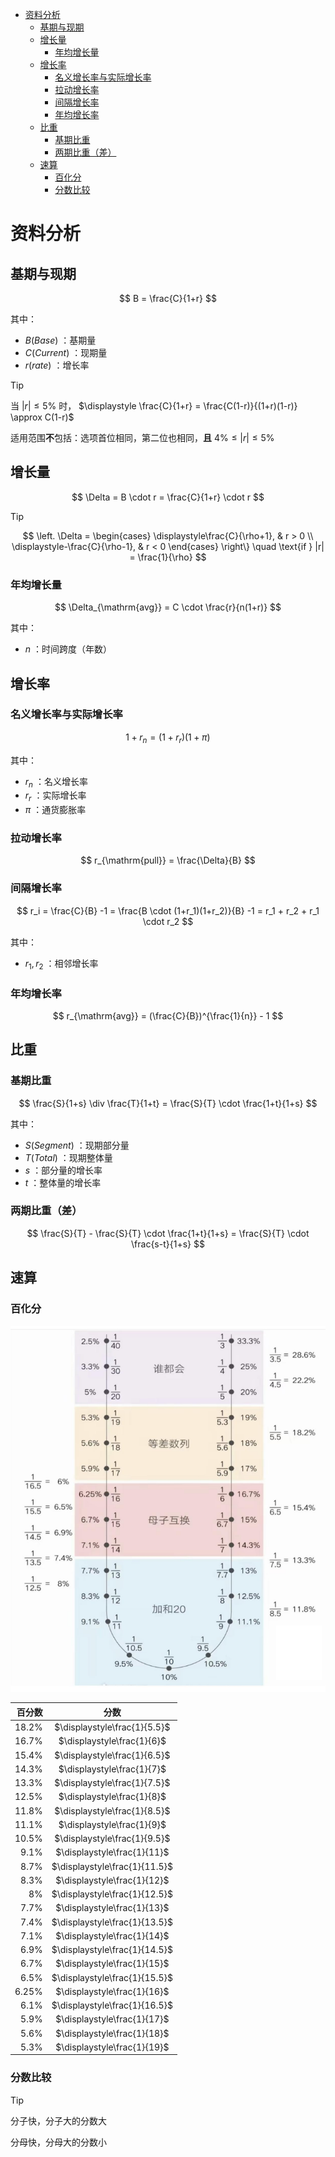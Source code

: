 + [资料分析](#资料分析)
  + [基期与现期](#基期与现期)
  + [增长量](#增长量)
    + [年均增长量](#年均增长量)
  + [增长率](#增长率)
    + [名义增长率与实际增长率](#名义增长率与实际增长率)
    + [拉动增长率](#拉动增长率)
    + [间隔增长率](#间隔增长率)
    + [年均增长率](#年均增长率)
  + [比重](#比重)
    + [基期比重](#基期比重)
    + [两期比重（差）](#两期比重差)
  + [速算](#速算)
    + [百化分](#百化分)
    + [分数比较](#分数比较)

# 资料分析

## 基期与现期

$$
B = \frac{C}{1+r}
$$

其中：

+ $B(Base)$ ：基期量
+ $C(Current)$ ：现期量
+ $r(rate)$ ：增长率

> [!TIP]
> 当 $|r| \leq 5\%$ 时， $\displaystyle \frac{C}{1+r} = \frac{C(1-r)}{(1+r)(1-r)} \approx C(1-r)$
> 
> 适用范围**不**包括：选项首位相同，第二位也相同，**且** $4\% \leq |r| \leq 5\%$

## 增长量

$$
\Delta = B \cdot r = \frac{C}{1+r} \cdot r
$$

> [!TIP]
> $$
> \left.
> \Delta = 
> \begin{cases}
> \displaystyle\frac{C}{\rho+1}, & r > 0 \\
> \displaystyle-\frac{C}{\rho-1}, & r < 0
> \end{cases}
> \right\} \quad \text{if } |r| = \frac{1}{\rho}
> $$



### 年均增长量

$$
\Delta_{\mathrm{avg}} = C \cdot \frac{r}{n(1+r)}
$$

其中：

+ $n$ ：时间跨度（年数）

## 增长率

### 名义增长率与实际增长率

$$
1 + r_n = (1 + r_r)(1 + \pi)
$$

其中：

+ $r_n$ ：名义增长率
+ $r_r$ ：实际增长率
+ $\pi$ ：通货膨胀率

### 拉动增长率

$$
r_{\mathrm{pull}} = \frac{\Delta}{B}
$$

### 间隔增长率

$$
r_i = \frac{C}{B} -1 = \frac{B \cdot (1+r_1)(1+r_2)}{B} -1 = r_1 + r_2 + r_1 \cdot r_2
$$

其中：

+ $r_1, r_2$ ：相邻增长率

### 年均增长率

$$
r_{\mathrm{avg}} = (\frac{C}{B})^{\frac{1}{n}} - 1
$$

## 比重

### 基期比重

$$
\frac{S}{1+s} \div \frac{T}{1+t} = \frac{S}{T} \cdot \frac{1+t}{1+s}
$$

其中：

+ $S(Segment)$ ：现期部分量
+ $T(Total)$ ：现期整体量
+ $s$ ：部分量的增长率
+ $t$ ：整体量的增长率

### 两期比重（差）

$$
\frac{S}{T} - \frac{S}{T} \cdot \frac{1+t}{1+s} = \frac{S}{T} \cdot \frac{s-t}{1+s}
$$

## 速算

### 百化分

![百化分](images/percent2frac.png)


| 百分数 |             分数              |
| -----: | :---------------------------: |
|  18.2% | $\displaystyle\frac{1}{5.5}$  |
|  16.7% |  $\displaystyle\frac{1}{6}$   |
|  15.4% | $\displaystyle\frac{1}{6.5}$  |
|  14.3% |  $\displaystyle\frac{1}{7}$   |
|  13.3% | $\displaystyle\frac{1}{7.5}$  |
|  12.5% |  $\displaystyle\frac{1}{8}$   |
|  11.8% | $\displaystyle\frac{1}{8.5}$  |
|  11.1% |  $\displaystyle\frac{1}{9}$   |
|  10.5% | $\displaystyle\frac{1}{9.5}$  |
|   9.1% |  $\displaystyle\frac{1}{11}$  |
|   8.7% | $\displaystyle\frac{1}{11.5}$ |
|   8.3% |  $\displaystyle\frac{1}{12}$  |
|     8% | $\displaystyle\frac{1}{12.5}$ |
|   7.7% |  $\displaystyle\frac{1}{13}$  |
|   7.4% | $\displaystyle\frac{1}{13.5}$ |
|   7.1% |  $\displaystyle\frac{1}{14}$  |
|   6.9% | $\displaystyle\frac{1}{14.5}$ |
|   6.7% |  $\displaystyle\frac{1}{15}$  |
|   6.5% | $\displaystyle\frac{1}{15.5}$ |
|  6.25% |  $\displaystyle\frac{1}{16}$  |
|   6.1% | $\displaystyle\frac{1}{16.5}$ |
|   5.9% |  $\displaystyle\frac{1}{17}$  |
|   5.6% |  $\displaystyle\frac{1}{18}$  |
|   5.3% |  $\displaystyle\frac{1}{19}$  |

### 分数比较

> [!TIP]
> 分子快，分子大的分数大
> 
> 分母快，分母大的分数小